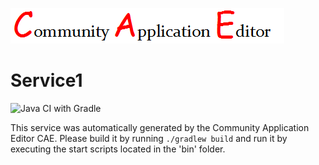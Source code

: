 ![CAE](https://github.com/GHProjectsTest/microservice-230/blob/master/img/logo.png)  

Service1
===================
![Java CI with Gradle](https://github.com/GHProjectsTest/microservice-230/workflows/Java%20CI%20with%20Gradle/badge.svg?branch=master)

This service was automatically generated by the Community Application Editor CAE. Please build it by running `./gradlew build` and run it by executing the start scripts located in the 'bin' folder.
